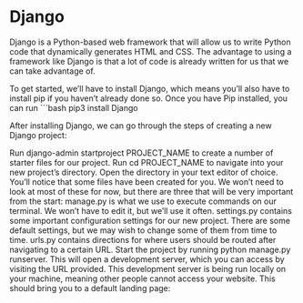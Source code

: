 # Django
Django is a Python-based web framework that will allow us to write Python code that dynamically generates HTML and CSS. The advantage to using a framework like Django is that a lot of code is already written for us that we can take advantage of.

To get started, we’ll have to install Django, which means you’ll also have to install pip if you haven’t already done so.
Once you have Pip installed, you can run
    ```bash
    pip3 install Django 


After installing Django, we can go through the steps of creating a new Django project:

Run django-admin startproject PROJECT_NAME to create a number of starter files for our project.
Run cd PROJECT_NAME to navigate into your new project’s directory.
Open the directory in your text editor of choice. You’ll notice that some files have been created for you. We won’t need to look at most of these for now, but there are three that will be very important from the start:
manage.py is what we use to execute commands on our terminal. We won’t have to edit it, but we’ll use it often.
settings.py contains some important configuration settings for our new project. There are some default settings, but we may wish to change some of them from time to time.
urls.py contains directions for where users should be routed after navigating to a certain URL.
Start the project by running python manage.py runserver. This will open a development server, which you can access by visiting the URL provided. This development server is being run locally on your machine, meaning other people cannot access your website. This should bring you to a default landing page: